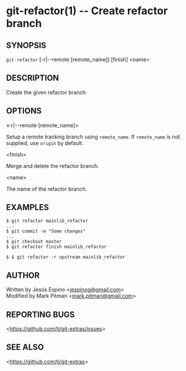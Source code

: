 git-refactor(1) -- Create refactor branch
=========================================

## SYNOPSIS

`git-refactor` [-r|--remote [remote_name]] [finish] &lt;name&gt;

## DESCRIPTION

  Create the given refactor branch

## OPTIONS

  &lt;-r|--remote [remote_name]&gt;

  Setup a remote tracking branch using `remote_name`. If `remote_name` is not supplied, use `origin` by default.

  &lt;finish&gt;

  Merge and delete the refactor branch.

  &lt;name&gt;

  The name of the refactor branch.

## EXAMPLES

    $ git refactor mainlib_refactor
    ...
    $ git commit -m "Some changes"
    ...
    $ git checkout master
    $ git refactor finish mainlib_refactor

	$ $ git refactor -r upstream mainlib_refactor

## AUTHOR

Written by Jesús Espino &lt;<jespinog@gmail.com>&gt;  
Modified by Mark Pitman &lt;<mark.pitman@gmail.com>&gt;

## REPORTING BUGS

&lt;<https://github.com/tj/git-extras/issues>&gt;

## SEE ALSO

&lt;<https://github.com/tj/git-extras>&gt;
